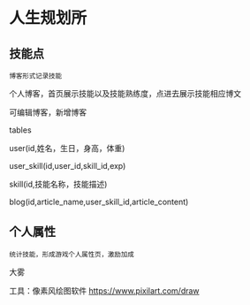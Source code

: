 # 人生规划所

## 技能点

```博客形式记录技能```

个人博客，首页展示技能以及技能熟练度，点进去展示技能相应博文

可编辑博客，新增博客

tables

user(id,姓名，生日，身高，体重)

user_skill(id,user_id,skill_id,exp)

skill(id,技能名称，技能描述)

blog(id,article_name,user_skill_id,article_content)


## 个人属性

```统计技能，形成游戏个人属性页，激励加成```

大雾

工具：像素风绘图软件
https://www.pixilart.com/draw
